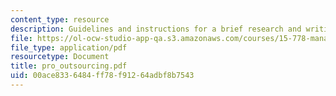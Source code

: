```yaml
---
content_type: resource
description: Guidelines and instructions for a brief research and writing assignment.
file: https://ol-ocw-studio-app-qa.s3.amazonaws.com/courses/15-778-management-of-supply-networks-for-products-and-services-summer-2004/00ace8336484ff78f91264adbf8b7543_pro_outsourcing.pdf
file_type: application/pdf
resourcetype: Document
title: pro_outsourcing.pdf
uid: 00ace833-6484-ff78-f912-64adbf8b7543
---
```


